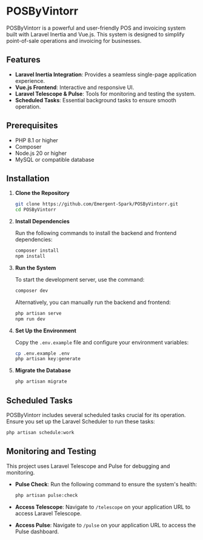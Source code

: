 
# POSByVintorr

POSByVintorr is a powerful and user-friendly POS and invoicing system built with Laravel Inertia and Vue.js. This system is designed to simplify point-of-sale operations and invoicing for businesses.

## Features

- **Laravel Inertia Integration**: Provides a seamless single-page application experience.
- **Vue.js Frontend**: Interactive and responsive UI.
- **Laravel Telescope & Pulse**: Tools for monitoring and testing the system.
- **Scheduled Tasks**: Essential background tasks to ensure smooth operation.

## Prerequisites

- PHP 8.1 or higher
- Composer
- Node.js 20 or higher
- MySQL or compatible database

## Installation

1. **Clone the Repository**

   ```bash
   git clone https://github.com/Emergent-Spark/POSByVintorr.git
   cd POSByVintorr
   ```

2. **Install Dependencies**

   Run the following commands to install the backend and frontend dependencies:

   ```bash
   composer install
   npm install
   ```

3. **Run the System**

   To start the development server, use the command:

   ```bash
   composer dev
   ```

   Alternatively, you can manually run the backend and frontend:

   ```bash
   php artisan serve
   npm run dev
   ```

4. **Set Up the Environment**

   Copy the `.env.example` file and configure your environment variables:

   ```bash
   cp .env.example .env
   php artisan key:generate
   ```

5. **Migrate the Database**

   ```bash
   php artisan migrate
   ```

## Scheduled Tasks

POSByVintorr includes several scheduled tasks crucial for its operation. Ensure you set up the Laravel Scheduler to run these tasks:

```bash
php artisan schedule:work
```

## Monitoring and Testing

This project uses Laravel Telescope and Pulse for debugging and monitoring.

- **Pulse Check**: Run the following command to ensure the system's health:

  ```bash
  php artisan pulse:check
  ```

- **Access Telescope**: Navigate to `/telescope` on your application URL to access Laravel Telescope.

- **Access Pulse**: Navigate to `/pulse` on your application URL to access the Pulse dashboard.
